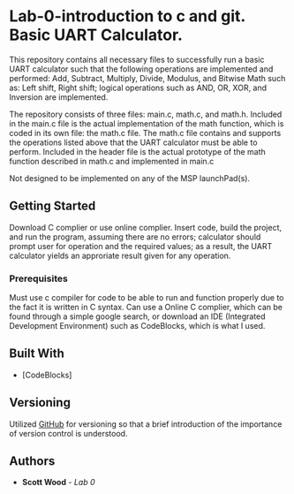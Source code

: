 # Lab-0-introduction to c and git. Basic UART Calculator.

This repository contains all necessary files to successfully run a basic UART calculator such that the following operations are implemented and performed: Add, Subtract, Multiply, Divide, Modulus, and Bitwise Math such as: Left shift, Right shift; logical operations such as AND, OR, XOR, and Inversion are implemented. 

The repository consists of three files: main.c, math.c, and math.h. Included in the main.c file is the actual implementation of the math function, which is coded in its own file: the math.c file. The math.c file contains and supports the operations listed above that the UART calculator must be able to perform. Included in the header file is the actual prototype of the math function described in math.c and implemented in main.c

Not designed to be implemented on any of the MSP launchPad(s).

## Getting Started

Download C complier or use online complier. Insert code, build the project, and run the program, assuming there are no errors; calculator should prompt user for operation and the required values; as a result, the UART calculator yields an approriate result given for any operation.

### Prerequisites

Must use c compiler for code to be able to run and function properly due to the fact it is written in C syntax. Can use a Online C complier, which can be found through a simple google search, or download an IDE (Integrated Development Environment) such as CodeBlocks, which is what I used.

## Built With

* [CodeBlocks]

## Versioning

Utilized [GitHub](http://semver.org/) for versioning so that a brief introduction of the importance of version control is understood.

## Authors

* **Scott Wood** - *Lab 0*






